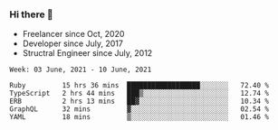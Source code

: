 ### Hi there 👋

- Freelancer since Oct, 2020
- Developer since July, 2017
- Structral Engineer since July, 2012

<!--START_SECTION:waka-->
```text
Week: 03 June, 2021 - 10 June, 2021

Ruby         15 hrs 36 mins  ██████████████████░░░░░░░   72.40 % 
TypeScript   2 hrs 44 mins   ███▒░░░░░░░░░░░░░░░░░░░░░   12.74 % 
ERB          2 hrs 13 mins   ██▓░░░░░░░░░░░░░░░░░░░░░░   10.34 % 
GraphQL      32 mins         ▓░░░░░░░░░░░░░░░░░░░░░░░░   02.54 % 
YAML         18 mins         ▒░░░░░░░░░░░░░░░░░░░░░░░░   01.46 % 
```
<!--END_SECTION:waka-->
